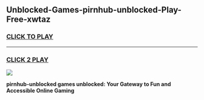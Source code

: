 
## Unblocked-Games-pirnhub-unblocked-Play-Free-xwtaz
<h3>
<a href="https://premium76.site?title=pirnhub-unblocked&ref=18A1">CLICK TO PLAY</a></h3>
<hr>

<h3>
<a href="https://premium76.site?title=pirnhub-unblocked&ref=18A1">CLICK 2 PLAY</a>
  
</h3>

<a href="https://premium76.site?title=pirnhub-unblocked&ref=18A1"><img src="https://clearcache.store/games.png"></a>


**pirnhub-unblocked games unblocked: Your Gateway to Fun and Accessible Online Gaming**
